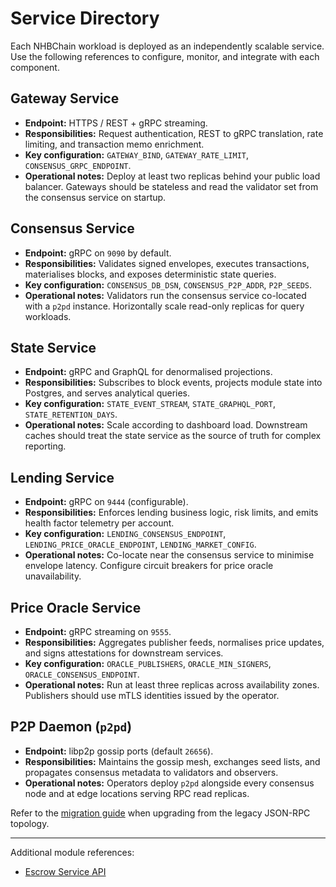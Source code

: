 # Service Directory

Each NHBChain workload is deployed as an independently scalable service. Use the
following references to configure, monitor, and integrate with each component.

## Gateway Service

- **Endpoint:** HTTPS / REST + gRPC streaming.
- **Responsibilities:** Request authentication, REST to gRPC translation, rate
  limiting, and transaction memo enrichment.
- **Key configuration:** `GATEWAY_BIND`, `GATEWAY_RATE_LIMIT`,
  `CONSENSUS_GRPC_ENDPOINT`.
- **Operational notes:** Deploy at least two replicas behind your public load
  balancer. Gateways should be stateless and read the validator set from the
  consensus service on startup.

## Consensus Service

- **Endpoint:** gRPC on `9090` by default.
- **Responsibilities:** Validates signed envelopes, executes transactions,
  materialises blocks, and exposes deterministic state queries.
- **Key configuration:** `CONSENSUS_DB_DSN`, `CONSENSUS_P2P_ADDR`,
  `P2P_SEEDS`.
- **Operational notes:** Validators run the consensus service co-located with a
  `p2pd` instance. Horizontally scale read-only replicas for query workloads.

## State Service

- **Endpoint:** gRPC and GraphQL for denormalised projections.
- **Responsibilities:** Subscribes to block events, projects module state into
  Postgres, and serves analytical queries.
- **Key configuration:** `STATE_EVENT_STREAM`, `STATE_GRAPHQL_PORT`,
  `STATE_RETENTION_DAYS`.
- **Operational notes:** Scale according to dashboard load. Downstream caches
  should treat the state service as the source of truth for complex reporting.

## Lending Service

- **Endpoint:** gRPC on `9444` (configurable).
- **Responsibilities:** Enforces lending business logic, risk limits, and emits
  health factor telemetry per account.
- **Key configuration:** `LENDING_CONSENSUS_ENDPOINT`,
  `LENDING_PRICE_ORACLE_ENDPOINT`, `LENDING_MARKET_CONFIG`.
- **Operational notes:** Co-locate near the consensus service to minimise
  envelope latency. Configure circuit breakers for price oracle unavailability.

## Price Oracle Service

- **Endpoint:** gRPC streaming on `9555`.
- **Responsibilities:** Aggregates publisher feeds, normalises price updates,
  and signs attestations for downstream services.
- **Key configuration:** `ORACLE_PUBLISHERS`, `ORACLE_MIN_SIGNERS`,
  `ORACLE_CONSENSUS_ENDPOINT`.
- **Operational notes:** Run at least three replicas across availability zones.
  Publishers should use mTLS identities issued by the operator.

## P2P Daemon (`p2pd`)

- **Endpoint:** libp2p gossip ports (default `26656`).
- **Responsibilities:** Maintains the gossip mesh, exchanges seed lists, and
  propagates consensus metadata to validators and observers.
- **Operational notes:** Operators deploy `p2pd` alongside every consensus node
  and at edge locations serving RPC read replicas.

Refer to the [migration guide](../migrate/services.md) when upgrading from the
legacy JSON-RPC topology.

---

Additional module references:

- [Escrow Service API](./escrow.md)
